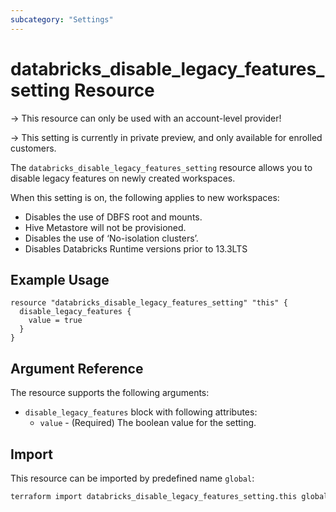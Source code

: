 ```yaml
---
subcategory: "Settings"
---
```


# databricks_disable_legacy_features_setting Resource

-> This resource can only be used with an account-level provider!

-> This setting is currently in private preview, and only available for enrolled customers.

The `databricks_disable_legacy_features_setting` resource allows you to disable legacy features on newly created workspaces.

When this setting is on, the following applies to new workspaces:
- Disables the use of DBFS root and mounts.
- Hive Metastore will not be provisioned.
- Disables the use of ‘No-isolation clusters’.
- Disables Databricks Runtime versions prior to 13.3LTS

## Example Usage

```hcl
resource "databricks_disable_legacy_features_setting" "this" {
  disable_legacy_features {
    value = true
  }
}
```

## Argument Reference

The resource supports the following arguments:

- `disable_legacy_features` block with following attributes:
  - `value` - (Required) The boolean value for the setting.

## Import

This resource can be imported by predefined name `global`:

```bash
terraform import databricks_disable_legacy_features_setting.this global
```
